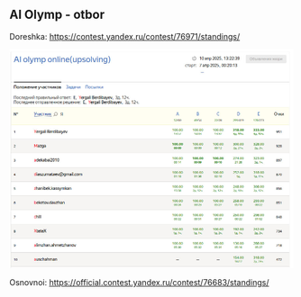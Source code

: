 ## AI Olymp - otbor

Doreshka: https://contest.yandex.ru/contest/76971/standings/

![Final Result](final.jpg)

Osnovnoi: https://official.contest.yandex.ru/contest/76683/standings/
